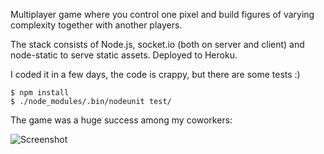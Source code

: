 Multiplayer game where you control one pixel and build figures of varying
complexity together with another players.

The stack consists of Node.js, socket.io (both on server and client) and
node-static to serve static assets. Deployed to Heroku.

I coded it in a few days, the code is crappy, but there are some tests :)

```
$ npm install
$ ./node_modules/.bin/nodeunit test/
```

The game was a huge success among my coworkers:

![Screenshot](https://raw.github.com/galymzhan/pixelcrowd/master/game.png "Screenshot")

